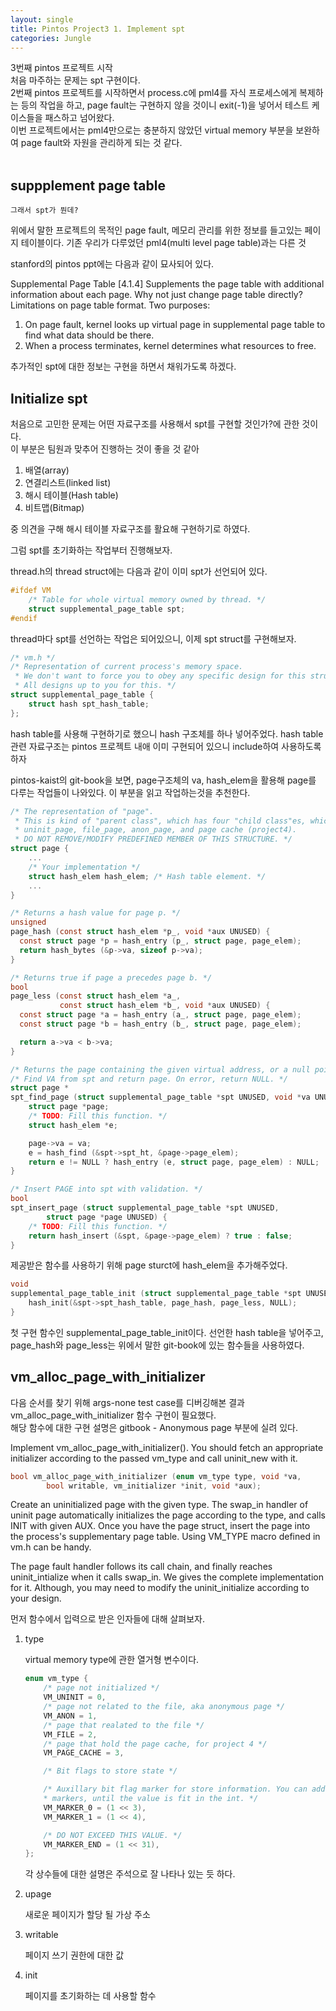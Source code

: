 ```yaml
---
layout: single
title: Pintos Project3 1. Implement spt
categories: Jungle
---
```



3번째 pintos 프로젝트 시작<br>
처음 마주하는 문제는 spt 구현이다.<br>
2번째 pintos 프로젝트를 시작하면서 process.c에 pml4를 자식 프로세스에게 복제하는 등의 작업을 하고, page fault는 구현하지 않을 것이니 exit(-1)을 넣어서 테스트 케이스들을 패스하고 넘어왔다.<br>
이번 프로젝트에서는 pml4만으로는 충분하지 않았던 virtual memory 부분을 보완하여 page fault와 자원을 관리하게 되는 것 같다.<br><br>

## suppplement page table
``` 그래서 spt가 뭔데? ```

위에서 말한 프로젝트의 목적인 page fault, 메모리 관리를 위한 정보를 들고있는 페이지 테이블이다. 기존 우리가 다루었던 pml4(multi level page table)과는 다른 것

stanford의 pintos ppt에는 다음과 같이 묘사되어 있다.

Supplemental Page Table [4.1.4]
Supplements the page table with additional information about each page.
Why not just change page table directly? Limitations on page table format.
Two purposes:
1. On page fault, kernel looks up virtual page in supplemental page table to
find what data should be there.
2. When a process terminates, kernel determines what resources to free.

추가적인 spt에 대한 정보는 구현을 하면서 채워가도록 하겠다.

## Initialize spt
처음으로 고민한 문제는 어떤 자료구조를 사용해서 spt를 구현할 것인가?에 관한 것이다.<br>
이 부분은 팀원과 맞추어 진행하는 것이 좋을 것 같아

1. 배열(array)
2. 연결리스트(linked list)
3. 해시 테이블(Hash table)
4. 비트맵(Bitmap)

중 의견을 구해 해시 테이블 자료구조를 활요해 구현하기로 하였다.

그럼 spt를 초기화하는 작업부터 진행해보자.

thread.h의 thread struct에는 다음과 같이 이미 spt가 선언되어 있다.
```c
#ifdef VM
	/* Table for whole virtual memory owned by thread. */
	struct supplemental_page_table spt;
#endif
```

thread마다 spt를 선언하는 작업은 되어있으니, 이제 spt struct를 구현해보자.
```c
/* vm.h */
/* Representation of current process's memory space.
 * We don't want to force you to obey any specific design for this struct.
 * All designs up to you for this. */
struct supplemental_page_table {
	struct hash spt_hash_table;
};
```

hash table를 사용해 구현하기로 했으니 hash 구조체를 하나 넣어주었다. hash table관련 자료구조는 pintos 프로젝트 내애 이미 구현되어 있으니 include하여 사용하도록 하자

pintos-kaist의 git-book을 보면, page구조체의 va, hash_elem을 활용해 page를 다루는 작업들이 나와있다. 이 부분을 읽고 작업하는것을 추천한다.

```c
/* The representation of "page".
 * This is kind of "parent class", which has four "child class"es, which are
 * uninit_page, file_page, anon_page, and page cache (project4).
 * DO NOT REMOVE/MODIFY PREDEFINED MEMBER OF THIS STRUCTURE. */
struct page {
    ...
    /* Your implementation */
	struct hash_elem hash_elem; /* Hash table element. */
    ...
}

/* Returns a hash value for page p. */
unsigned
page_hash (const struct hash_elem *p_, void *aux UNUSED) {
  const struct page *p = hash_entry (p_, struct page, page_elem);
  return hash_bytes (&p->va, sizeof p->va);
}

/* Returns true if page a precedes page b. */
bool
page_less (const struct hash_elem *a_,
           const struct hash_elem *b_, void *aux UNUSED) {
  const struct page *a = hash_entry (a_, struct page, page_elem);
  const struct page *b = hash_entry (b_, struct page, page_elem);

  return a->va < b->va;
}

/* Returns the page containing the given virtual address, or a null pointer if no such page exists. */
/* Find VA from spt and return page. On error, return NULL. */
struct page *
spt_find_page (struct supplemental_page_table *spt UNUSED, void *va UNUSED) {
	struct page *page;
	/* TODO: Fill this function. */
	struct hash_elem *e;

	page->va = va;
	e = hash_find (&spt->spt_ht, &page->page_elem);
	return e != NULL ? hash_entry (e, struct page, page_elem) : NULL;
}

/* Insert PAGE into spt with validation. */
bool
spt_insert_page (struct supplemental_page_table *spt UNUSED,
		struct page *page UNUSED) {
	/* TODO: Fill this function. */
	return hash_insert (&spt, &page->page_elem) ? true : false;
}
```

제공받은 함수를 사용하기 위해 page sturct에 hash_elem을 추가해주었다.

```c
void
supplemental_page_table_init (struct supplemental_page_table *spt UNUSED) {
	hash_init(&spt->spt_hash_table, page_hash, page_less, NULL);
}
```

첫 구현 함수인 supplemental_page_table_init이다. 선언한 hash table을 넣어주고, page_hash와 page_less는 위에서 말한 git-book에 있는 함수들을 사용하였다.

## vm_alloc_page_with_initializer

다음 순서를 찾기 위해 args-none test case를 디버깅해본 결과 vm_alloc_page_with_initializer 함수 구현이 필요했다.<br>
해당 함수에 대한 구현 설명은 gitbook - Anonymous page 부분에 실려 있다.

Implement vm_alloc_page_with_initializer(). You should fetch an appropriate initializer according to the passed vm_type and call uninit_new with it.

```c
bool vm_alloc_page_with_initializer (enum vm_type type, void *va,
        bool writable, vm_initializer *init, void *aux);
```

Create an uninitialized page with the given type. The swap_in handler of uninit page automatically initializes the page according to the type, and calls INIT with given AUX. Once you have the page struct, insert the page into the process's supplementary page table. Using VM_TYPE macro defined in vm.h can be handy.


The page fault handler follows its call chain, and finally reaches uninit_intialize when it calls swap_in. We gives the complete implementation for it. Although, you may need to modify the uninit_initialize according to your design.

먼저 함수에서 입력으로 받은 인자들에 대해 살펴보자.

1. type

	virtual memory type에 관한 열거형 변수이다. 
	```c
	enum vm_type {
		/* page not initialized */
		VM_UNINIT = 0,
		/* page not related to the file, aka anonymous page */
		VM_ANON = 1,
		/* page that realated to the file */
		VM_FILE = 2,
		/* page that hold the page cache, for project 4 */
		VM_PAGE_CACHE = 3,

		/* Bit flags to store state */

		/* Auxillary bit flag marker for store information. You can add more
		* markers, until the value is fit in the int. */
		VM_MARKER_0 = (1 << 3),
		VM_MARKER_1 = (1 << 4),

		/* DO NOT EXCEED THIS VALUE. */
		VM_MARKER_END = (1 << 31),
	};
	```

	각 상수들에 대한 설명은 주석으로 잘 나타나 있는 듯 하다.

2. upage

	새로운 페이지가 할당 될 가상 주소
3. writable

	페이지 쓰기 권한에 대한 값
4. init

	페이지를 초기화하는 데 사용할 함수

